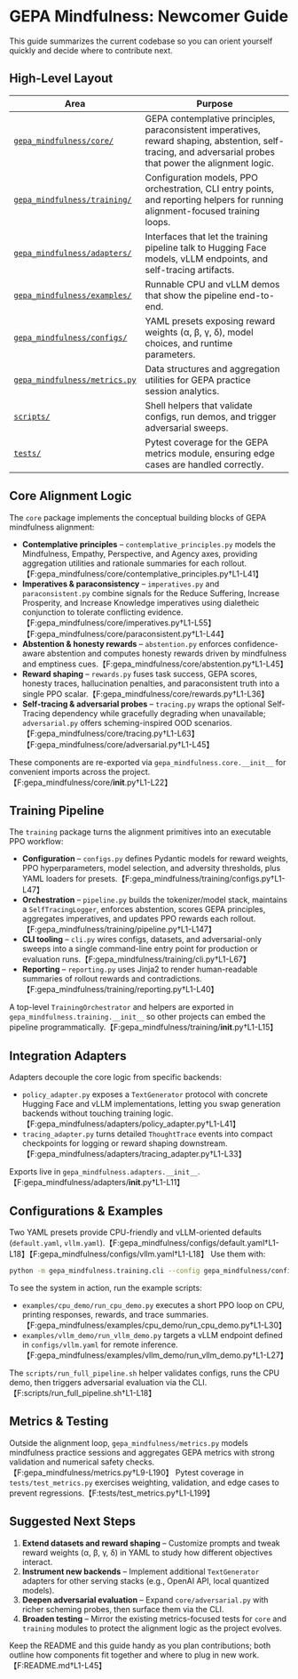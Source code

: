 # GEPA Mindfulness: Newcomer Guide

This guide summarizes the current codebase so you can orient yourself quickly and decide where to contribute next.

## High-Level Layout

| Area | Purpose |
| ---- | ------- |
| [`gepa_mindfulness/core/`](../gepa_mindfulness/core) | GEPA contemplative principles, paraconsistent imperatives, reward shaping, abstention, self-tracing, and adversarial probes that power the alignment logic. |
| [`gepa_mindfulness/training/`](../gepa_mindfulness/training) | Configuration models, PPO orchestration, CLI entry points, and reporting helpers for running alignment-focused training loops. |
| [`gepa_mindfulness/adapters/`](../gepa_mindfulness/adapters) | Interfaces that let the training pipeline talk to Hugging Face models, vLLM endpoints, and self-tracing artifacts. |
| [`gepa_mindfulness/examples/`](../gepa_mindfulness/examples) | Runnable CPU and vLLM demos that show the pipeline end-to-end. |
| [`gepa_mindfulness/configs/`](../gepa_mindfulness/configs) | YAML presets exposing reward weights (α, β, γ, δ), model choices, and runtime parameters. |
| [`gepa_mindfulness/metrics.py`](../gepa_mindfulness/metrics.py) | Data structures and aggregation utilities for GEPA practice session analytics. |
| [`scripts/`](../scripts) | Shell helpers that validate configs, run demos, and trigger adversarial sweeps. |
| [`tests/`](../tests) | Pytest coverage for the GEPA metrics module, ensuring edge cases are handled correctly. |

## Core Alignment Logic

The `core` package implements the conceptual building blocks of GEPA mindfulness alignment:

* **Contemplative principles** – `contemplative_principles.py` models the Mindfulness, Empathy, Perspective, and Agency axes, providing aggregation utilities and rationale summaries for each rollout.【F:gepa_mindfulness/core/contemplative_principles.py†L1-L41】
* **Imperatives & paraconsistency** – `imperatives.py` and `paraconsistent.py` combine signals for the Reduce Suffering, Increase Prosperity, and Increase Knowledge imperatives using dialetheic conjunction to tolerate conflicting evidence.【F:gepa_mindfulness/core/imperatives.py†L1-L55】【F:gepa_mindfulness/core/paraconsistent.py†L1-L44】
* **Abstention & honesty rewards** – `abstention.py` enforces confidence-aware abstention and computes honesty rewards driven by mindfulness and emptiness cues.【F:gepa_mindfulness/core/abstention.py†L1-L45】
* **Reward shaping** – `rewards.py` fuses task success, GEPA scores, honesty traces, hallucination penalties, and paraconsistent truth into a single PPO scalar.【F:gepa_mindfulness/core/rewards.py†L1-L36】
* **Self-tracing & adversarial probes** – `tracing.py` wraps the optional Self-Tracing dependency while gracefully degrading when unavailable; `adversarial.py` offers scheming-inspired OOD scenarios.【F:gepa_mindfulness/core/tracing.py†L1-L63】【F:gepa_mindfulness/core/adversarial.py†L1-L45】

These components are re-exported via `gepa_mindfulness.core.__init__` for convenient imports across the project.【F:gepa_mindfulness/core/__init__.py†L1-L22】

## Training Pipeline

The `training` package turns the alignment primitives into an executable PPO workflow:

* **Configuration** – `configs.py` defines Pydantic models for reward weights, PPO hyperparameters, model selection, and adversity thresholds, plus YAML loaders for presets.【F:gepa_mindfulness/training/configs.py†L1-L47】
* **Orchestration** – `pipeline.py` builds the tokenizer/model stack, maintains a `SelfTracingLogger`, enforces abstention, scores GEPA principles, aggregates imperatives, and updates PPO rewards each rollout.【F:gepa_mindfulness/training/pipeline.py†L1-L147】
* **CLI tooling** – `cli.py` wires configs, datasets, and adversarial-only sweeps into a single command-line entry point for production or evaluation runs.【F:gepa_mindfulness/training/cli.py†L1-L67】
* **Reporting** – `reporting.py` uses Jinja2 to render human-readable summaries of rollout rewards and contradictions.【F:gepa_mindfulness/training/reporting.py†L1-L40】

A top-level `TrainingOrchestrator` and helpers are exported in `gepa_mindfulness.training.__init__` so other projects can embed the pipeline programmatically.【F:gepa_mindfulness/training/__init__.py†L1-L15】

## Integration Adapters

Adapters decouple the core logic from specific backends:

* `policy_adapter.py` exposes a `TextGenerator` protocol with concrete Hugging Face and vLLM implementations, letting you swap generation backends without touching training logic.【F:gepa_mindfulness/adapters/policy_adapter.py†L1-L41】
* `tracing_adapter.py` turns detailed `ThoughtTrace` events into compact checkpoints for logging or reward shaping downstream.【F:gepa_mindfulness/adapters/tracing_adapter.py†L1-L33】

Exports live in `gepa_mindfulness.adapters.__init__`.【F:gepa_mindfulness/adapters/__init__.py†L1-L11】

## Configurations & Examples

Two YAML presets provide CPU-friendly and vLLM-oriented defaults (`default.yaml`, `vllm.yaml`).【F:gepa_mindfulness/configs/default.yaml†L1-L18】【F:gepa_mindfulness/configs/vllm.yaml†L1-L18】 Use them with:

```bash
python -m gepa_mindfulness.training.cli --config gepa_mindfulness/configs/default.yaml --dataset path/to/prompts.txt
```

To see the system in action, run the example scripts:

* `examples/cpu_demo/run_cpu_demo.py` executes a short PPO loop on CPU, printing responses, rewards, and trace summaries.【F:gepa_mindfulness/examples/cpu_demo/run_cpu_demo.py†L1-L30】
* `examples/vllm_demo/run_vllm_demo.py` targets a vLLM endpoint defined in `configs/vllm.yaml` for remote inference.【F:gepa_mindfulness/examples/vllm_demo/run_vllm_demo.py†L1-L27】

The `scripts/run_full_pipeline.sh` helper validates configs, runs the CPU demo, then triggers adversarial evaluation via the CLI.【F:scripts/run_full_pipeline.sh†L1-L18】

## Metrics & Testing

Outside the alignment loop, `gepa_mindfulness/metrics.py` models mindfulness practice sessions and aggregates GEPA metrics with strong validation and numerical safety checks.【F:gepa_mindfulness/metrics.py†L9-L190】 Pytest coverage in `tests/test_metrics.py` exercises weighting, validation, and edge cases to prevent regressions.【F:tests/test_metrics.py†L1-L199】

## Suggested Next Steps

1. **Extend datasets and reward shaping** – Customize prompts and tweak reward weights (α, β, γ, δ) in YAML to study how different objectives interact.
2. **Instrument new backends** – Implement additional `TextGenerator` adapters for other serving stacks (e.g., OpenAI API, local quantized models).
3. **Deepen adversarial evaluation** – Expand `core/adversarial.py` with richer scheming probes, then surface them via the CLI.
4. **Broaden testing** – Mirror the existing metrics-focused tests for `core` and `training` modules to protect the alignment logic as the project evolves.

Keep the README and this guide handy as you plan contributions; both outline how components fit together and where to plug in new work.【F:README.md†L1-L45】
